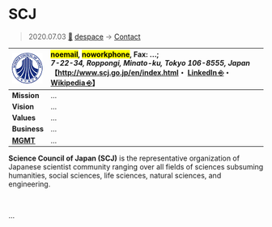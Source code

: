 # SCJ
> 2020.07.03 [🚀](../../index/index.md) [despace](../index.md) → [Contact](../contact.md)

|[![](../f/contact/s/scj_logo1_thumb.webp)](../f/contact/s/scj_logo1.webp)|<mark>noemail</mark>, <mark>noworkphone</mark>, Fax: …;<br> *7-22-34, Roppongi, Minato-ku, Tokyo 106-8555, Japan*<br> 【<http://www.scj.go.jp/en/index.html>・ [LinkedIn ⎆](https://www.linkedin.com/company/science-council-of-japan/about/)・ [Wikipedia ⎆](https://en.wikipedia.org/wiki/Science_Council_of_Japan)】|
|:--|:--|
|**Mission**|…|
|**Vision**|…|
|**Values**|…|
|**Business**|…|
|**[MGMT](../mgmt.md)**|…|

**Science Council of Japan (SCJ)** is the representative organization of Japanese scientist community ranging over all fields of sciences subsuming humanities, social sciences, life sciences, natural sciences, and engineering.

<p style="page-break-after:always"> </p>

…

